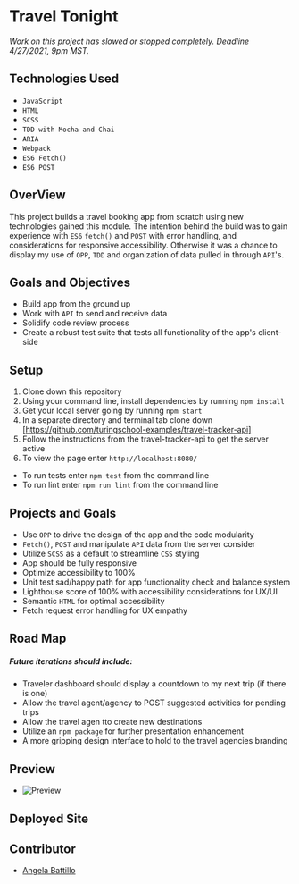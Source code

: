 # Travel Tonight

*Work on this project has slowed or stopped completely. Deadline 4/27/2021, 9pm MST.*

## Technologies Used

* `JavaScript`
* `HTML`
* `SCSS`
* `TDD with Mocha and Chai`
* `ARIA`
* `Webpack`
* `ES6 Fetch()`
* `ES6 POST`

## OverView

This project builds a travel booking app from scratch using new technologies gained this module. The intention behind the build was to gain experience with `ES6` `fetch()` and `POST` with error handling, and considerations for responsive accessibility.  Otherwise it was a chance to display my use of `OPP`, `TDD` and organization of data pulled in through `API`'s.

## Goals and Objectives

* Build app from the ground up
* Work with `API` to send and receive data
* Solidify code review process
* Create a robust test suite that tests all functionality of the app's client-side

## Setup

1. Clone down this repository
2. Using your command line, install dependencies by running `npm install`
3. Get your local server going by running `npm start`
4. In a separate directory and terminal tab clone down [https://github.com/turingschool-examples/travel-tracker-api]
5. Follow the instructions from the travel-tracker-api to get the server active
6. To view the page enter `http://localhost:8080/`

* To run tests enter `npm test` from the command line
* To run lint enter `npm run lint` from the command line

## Projects and Goals

* Use `OPP` to drive the design of the app and the code modularity
* `Fetch()`, `POST` and manipulate `API` data from the server consider
* Utilize `SCSS` as a default to streamline `CSS` styling
* App should be fully responsive
* Optimize accessibility to 100%
* Unit test sad/happy path for app functionality check and balance system
* Lighthouse score of 100% with accessibility considerations for UX/UI
* Semantic `HTML` for optimal accessibility
* Fetch request error handling for UX empathy

## Road Map
##### *Future iterations should include:*

* Traveler dashboard should display a countdown to my next trip (if there is one)
* Allow the travel agent/agency to POST suggested activities for pending trips
* Allow the travel agen tto create new destinations
* Utilize an `npm package` for further presentation enhancement
* A more gripping design interface to hold to the travel agencies branding

## Preview

* ![Preview](https://media.giphy.com/media/BrbBFeOsHNKQj6CBNK/giphy.gif)

## Deployed Site

## Contributor

* [Angela Battillo](https://github.com/battan40)
